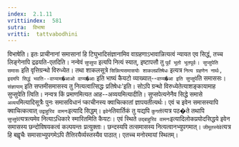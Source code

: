 ```yaml
---
index:  2.1.11
vrittiindex:  581
sutra:  विभाषा
vritti:  tattvabodhini 
---
```


विभाषेति। इतः प्राचीनानां समासानां हि टिघुभादिसंज्ञानामिव वाग्रहणाऽभावान्नित्यत्वं न्यायत एव सिद्धं, तच्च लिङ्गेनापि द्रढयति-एतदिति। नन्वेवं `सुप्सुपा` इत्यपि नित्यं स्यात्, इष्टापत्तौ तु `पूर्वं भूतो भूतपूर्वः। सुप्सुपेति समासः` इति वृत्तिग्रन्थो विरुध्येत। तथा शाकलसूत्रे `सिन्नित्यसमासयोः शाकलप्रतिषेधः` इत्यत्र `नित्य ग्रहणेन नार्थः, इदमपि सिद्धं भवति--वाप्याम�आओ वाप्य�आः` इति भाष्यं कैयटो व्याख्यात्--`वाप्य�आ इति सुप्सुपे`ति समाससः। `संज्ञायाम्` इति सप्तमीसमासस्य तु नित्यत्वात्सिद्धः प्रतिषेधः'इति। सोऽपि ग्रन्थो विरुध्येतेत्याशङ्कायामाह सुप्सुपेति त्विति। नन्वत्र किं प्रमाणमित्यत आह--अव्ययमित्यादीति। सुप्सपेत्यनेनैव सिद्धे समासे `अव्यय`मित्यादिसूत्रैः पुनः समासविधानं प्काचीनस्य क्वाचित्कातां ज्ञापयतीत्यर्थः। एवं च इवेन समासस्यापि क्वाचित्कत्वात् `उद्वाहुरिव वामनः`इत्यादि सिद्धम्। `इवेने`तिवार्तिकं तु यद्यपि `कुगती`त्यत्र पठ�ते तथापि `सुप्सुपे`त्यत्रत्यमेव नित्याऽधिकारे स्मारितमिति कैयटः। एवं स्थिते `उद्बाहुरिव वामनः`इत्यादिलोकप्रयोदसिद्धये इवेन समासस्य छन्दोविषयकत्वं कल्पयन्तः प्रत्युक्ताः। छन्दस्यपि तत्समासस्य नित्यत्वानभ्युपगमात्। `जीमूतस्येवे`त्यत्र हि बह्वृचैः समासाभ्युपगमेऽपि तैत्तिरयैर्व्यस्तस्यैव पाठात्। एतच्च मनोरमायां स्थितम्।

